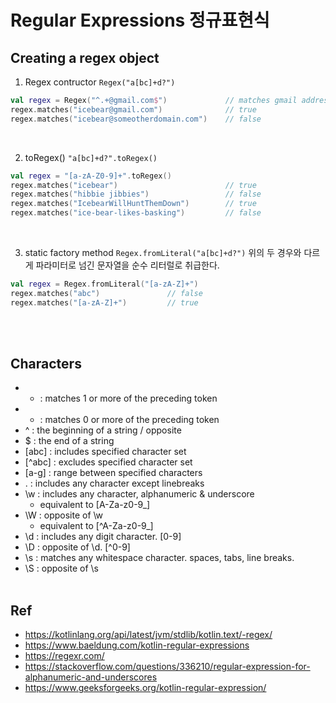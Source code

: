 # Regular Expressions 정규표현식 

## Creating a regex object
1. Regex contructor 
`Regex("a[bc]+d?")`

```Kotlin
val regex = Regex("^.+@gmail.com$")             // matches gmail address 
regex.matches("icebear@gmail.com")              // true
regex.matches("icebear@someotherdomain.com")    // false
```    
<br/>

2. toRegex() 
`"a[bc]+d?".toRegex()`

```Kotlin
val regex = "[a-zA-Z0-9]+".toRegex()
regex.matches("icebear")                        // true
regex.matches("hibbie jibbies")                 // false
regex.matches("IcebearWillHuntThemDown")        // true
regex.matches("ice-bear-likes-basking")         // false
```
<br/>

3. static factory method 
`Regex.fromLiteral("a[bc]+d?")` 위의 두 경우와 다르게 파라미터로 넘긴 문자열을 순수 리터럴로 취급한다.  

```Kotlin
val regex = Regex.fromLiteral("[a-zA-Z]+")
regex.matches("abc")               // false
regex.matches("[a-zA-Z]+")         // true
```
</br></br>

## Characters
- + : matches 1 or more of the preceding token
- * : matches 0 or more of the preceding token
- ^ : the beginning of a string / opposite
- $ : the end of a string
- [abc] : includes specified character set
- [^abc] : excludes specified character set
- [a-g] : range between specified characters
- . : includes any character except linebreaks
- \w : includes any character, alphanumeric & underscore
    + equivalent to [A-Za-z0-9_]
- \W : opposite of \w
    + equivalent to [^A-Za-z0-9_]
- \d : includes any digit character. [0-9]
- \D : opposite of \d. [^0-9]
- \s : matches any whitespace character. spaces, tabs, line breaks.
- \S : opposite of \s
</br></br>

## Ref
- https://kotlinlang.org/api/latest/jvm/stdlib/kotlin.text/-regex/
- https://www.baeldung.com/kotlin-regular-expressions
- https://regexr.com/
- https://stackoverflow.com/questions/336210/regular-expression-for-alphanumeric-and-underscores
- https://www.geeksforgeeks.org/kotlin-regular-expression/
